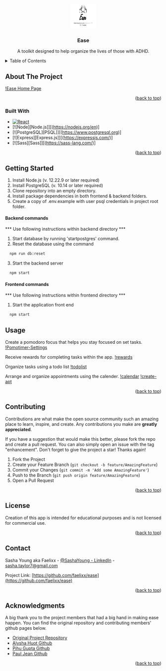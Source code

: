 <!-- Improved compatibility of back to top link: See: https://github.com/othneildrew/Best-README-Template/pull/73 -->
<a name="readme-top"></a>
<!--
*** Thanks for checking out the Best-README-Template. If you have a suggestion
*** that would make this better, please fork the repo and create a pull request
*** or simply open an issue with the tag "enhancement".
*** Don't forget to give the project a star!
*** Thanks again! Now go create something AMAZING! :D
-->



<!-- PROJECT SHIELDS -->
<!--
*** I'm using markdown "reference style" links for readability.
*** Reference links are enclosed in brackets [ ] instead of parentheses ( ).
*** See the bottom of this document for the declaration of the reference variables
*** for contributors-url, forks-url, etc. This is an optional, concise syntax you may use.
*** https://www.markdownguide.org/basic-syntax/#reference-style-links
-->

<!-- PROJECT LOGO -->
<br />
<div align="center">
  <a href="https://github.com/alyshajoy/finalproject">
    <img src="images/logo.png" alt="Logo" width="80" height="80">
  </a>

<h3 align="center">Ease</h3>

  <p align="center">
    A toolkit designed to help organize the lives of those with ADHD.
    <br />
  </p>
</div>



<!-- TABLE OF CONTENTS -->
<details>
  <summary>Table of Contents</summary>
  <ol>
    <li>
      <a href="#about-the-project">About The Project</a>
      <ul>
        <li><a href="#built-with">Built With</a></li>
      </ul>
    </li>
    <li><a href="#getting-started">Getting Started</a></li>
    <li><a href="#usage">Usage</a></li>
    <li><a href="#license">License</a></li>
    <li><a href="#contact">Contact</a></li>
    <li><a href="#acknowledgments">Acknowledgments</a></li>
  </ol>
</details>



<!-- ABOUT THE PROJECT -->
## About The Project

[!Ease Home Page](images/homepage.png)

<!-- Here's a blank template to get started: To avoid retyping too much info. Do a search and replace with your text editor for the following: `github_username`, `repo_name`, `twitter_handle`, `linkedin_username`, `email_client`, `email`, `project_title`, `project_description` -->

<p align="right">(<a href="#readme-top">back to top</a>)</p>



### Built With

* [![React][React.js]][React-url]
* [![Node][Node.js]][(https://nodejs.org/en)]
* [![PostgreSQL][PSQL]][(https://www.postgresql.org)]
* [![Express][Express.js]][(https://expressjs.com/)]
* [![Sass][Sass]][(https://sass-lang.com/)]

<p align="right">(<a href="#readme-top">back to top</a>)</p>



<!-- GETTING STARTED -->
## Getting Started

1. Install Node.js (v. 12.22.9 or later required)
2. Install PostgreSQL (v. 10.14 or later required)
3. Clone repository into an empty directory.
4. Install package dependencies in both frontend & backend folders.
5. Create a copy of .env.example with user psql credentials in project root folder.

#### Backend commands

*** Use following instructions within backend directory ***

1. Start database by running 'startpostgres' command.
2. Reset the database using the command 

```sh 
  npm run db:reset
```

3.  Start the backend server

```sh
  npm start
```

#### Frontend commands 

*** Use following instructions within frontend directory ***


1. Start the application front end
```sh
  npm start
```

<!-- USAGE EXAMPLES -->
## Usage

Create a pomodoro focus that helps you stay focused on set tasks.
[!Pomotimer-Settings](images/timer-settings.png)

Receive rewards for completing tasks within the app.
[!rewards](images/achievement.png)

Organize tasks using a todo list
[!todolist](images/todolist.png)

Arrange and organize appointments using the calender.
[!calendar](images/calander.png) [!create-apt](images/create-apt.png)


<p align="right">(<a href="#readme-top">back to top</a>)</p>

<!-- CONTRIBUTING -->
## Contributing

Contributions are what make the open source community such an amazing place to learn, inspire, and create. Any contributions you make are **greatly appreciated**.

If you have a suggestion that would make this better, please fork the repo and create a pull request. You can also simply open an issue with the tag "enhancement".
Don't forget to give the project a star! Thanks again!

1. Fork the Project
2. Create your Feature Branch (`git checkout -b feature/AmazingFeature`)
3. Commit your Changes (`git commit -m 'Add some AmazingFeature'`)
4. Push to the Branch (`git push origin feature/AmazingFeature`)
5. Open a Pull Request

<p align="right">(<a href="#readme-top">back to top</a>)</p>



<!-- LICENSE -->
## License

Creation of this app is intended for educational purposes and is not licensed for commercial use.

<p align="right">(<a href="#readme-top">back to top</a>)</p>



<!-- CONTACT -->
## Contact

Sasha Young aka Faelixx - [@SashaYoung - LinkedIn](https://www.linkedin.com/in/sasha-young-42592317a/) - sasha.taylor7@gmail.com

Project Link: [https://github.com/faelixx/ease](https://github.com/faelixx/ease)

<p align="right">(<a href="#readme-top">back to top</a>)</p>



<!-- ACKNOWLEDGMENTS -->
## Acknowledgments

A big thank you to the project members that had a big hand in making ease happen. 
You can find the original repository and contributing members' github pages below. 

* [Original Project Repository](https://github.com/alyshajoy/final-project)
* [Alysha Huot Github](https://github.com/alyshajoy)
* [Pihu Gupta Github](https://github.com/p-gupta98)
* [Paul Jean Github](https://github.com/Fatbobot)

<p align="right">(<a href="#readme-top">back to top</a>)</p>



<!-- MARKDOWN LINKS & IMAGES -->
<!-- https://www.markdownguide.org/basic-syntax/#reference-style-links -->

[Next.js]: https://img.shields.io/badge/next.js-000000?style=for-the-badge&logo=nextdotjs&logoColor=white
[Next-url]: https://nextjs.org/
[React.js]: https://img.shields.io/badge/React-20232A?style=for-the-badge&logo=react&logoColor=61DAFB
[React-url]: https://reactjs.org/
[Vue.js]: https://img.shields.io/badge/Vue.js-35495E?style=for-the-badge&logo=vuedotjs&logoColor=4FC08D
[Vue-url]: https://vuejs.org/
[Angular.io]: https://img.shields.io/badge/Angular-DD0031?style=for-the-badge&logo=angular&logoColor=white
[Angular-url]: https://angular.io/
[Svelte.dev]: https://img.shields.io/badge/Svelte-4A4A55?style=for-the-badge&logo=svelte&logoColor=FF3E00
[Svelte-url]: https://svelte.dev/
[Laravel.com]: https://img.shields.io/badge/Laravel-FF2D20?style=for-the-badge&logo=laravel&logoColor=white
[Laravel-url]: https://laravel.com
[Bootstrap.com]: https://img.shields.io/badge/Bootstrap-563D7C?style=for-the-badge&logo=bootstrap&logoColor=white
[Bootstrap-url]: https://getbootstrap.com
[JQuery.com]: https://img.shields.io/badge/jQuery-0769AD?style=for-the-badge&logo=jquery&logoColor=white
[JQuery-url]: https://jquery.com 